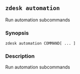 ## `zdesk automation`

Run automation subcommands

### Synopsis

    zdesk automation COMMAND[ ... ]

### Description

Run automation subcommands

